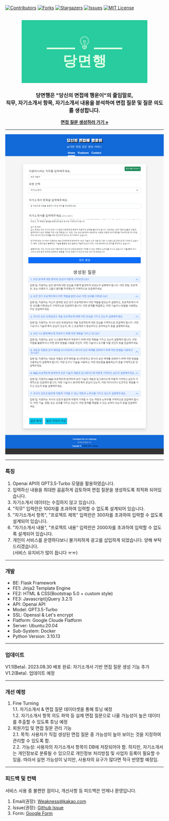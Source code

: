 [![Contributors][contributors-shield]][contributors-url]
[![Forks][forks-shield]][forks-url]
[![Stargazers][stars-shield]][stars-url]
[![Issues][issues-shield]][issues-url]
[![MIT License][license-shield]][license-url]

<!-- PROJECT LOGO -->
<br />
<div align="center">
  <a href="https://github.com/othneildrew/Best-README-Template">
    <img src="static/logo/linkedin_banner_image_1.png" alt="Logo" width="400" height="200">
  </a>

  <h3 align="center">당면행은 "당신의 면접에 행운이"의 줄임말로,<br> 직무, 자기소개서 항목, 자기소개서 내용을 분석하여 면접 질문 및 질문 의도를 생성합니다.</h3>

  <p align="center">
    <a href="https://askrator.com/"><strong>면접 질문 생성하러 가기 »</strong></a>
    <br />
  </p>
</div>

---

![askrator image](askrator.png)

---
### 특징

1. Openai API의 GPT3.5-Turbo 모델을 활용하였습니다.
2. 입력하신 내용을 최대한 꼼꼼하게 검토하여 면접 질문을 생성하도록 최적화 되어있습니다.
3. 자기소개서 데이터는 수집하지 않고 있습니다.
4. "직무" 입력란은 100자를 초과하여 입력할 수 없도록 설계되어 있습니다.
5. "자기소개서 항목", "프로젝트 제목" 입력란은 300자를 초과하여 입력할 수 없도록 설계되어 있습니다.
6. "자기소개서 내용", "프로젝트 내용" 입력란은 2000자를 초과하여 입력할 수 없도록 설계되어 있습니다.
7. 개인이 서비스를 운영하다보니 불가피하게 광고를 삽입하게 되었습니다. 양해 부탁드리겠습니다.   
   (서비스 유지비가 많이 듭니다 ㅠㅠ)


---
### 개발
-  BE: Flask Framework
-  FE1: Jinja2 Template Engine
-  FE2: HTML & CSS(Bootstrap 5.0 + custom style)
-  FE3: Javascript(jQuery 3.2.1)
-  API: Openai API
-  Model: GPT3.5-Turbo
-  SSL: Openssl & Let's encrypt
-  Flatform: Google Cloude Flatform
-  Server: Ubuntu:20.04
-  Sub-System: Docker
-  Python Version: 3.10.13


---
### 업데이트
V1.1(Beta). 2023.08.30 배포 완료: 자기소개서 기반 면접 질문 생성 기능 추가   
V1.2(Beta). 업데이트 예정   

---
### 개선 예정
1. Fine Turning   
  1.1. 자기소개서 & 면접 질문 데이터셋을 통해 튜닝 예정   
  1.2. 자기소개서 항목 의도 파악 등 실제 면접 질문으로 나올 가능성이 높은 데이터를 추출할 수 있도록 튜닝 예정   
2. 회원가입 및 면접 질문 관리 기능   
  2.1. 목적: 사용자가 직접 생성된 면접 질문 중 가능성이 높아 보이는 것을 지정하여 관리할 수 있도록 함.   
  2.2. 가능성: 사용자의 자기소개서 항목이 DB에 저장되어야 함. 하지만, 자기소개서는 개인정보로 분류될 수 있으므로 개인정보 처리방침 및 사업자 등록이 필요할 수 있음. 따라서 실현 가능성이 낮지만, 사용자의 요구가 많다면 적극 반영할 예정임.   

---
### 피드백 및 컨택
서비스 사용 중 불편한 점이나, 개선사항 등 피드백은 언제나 환영입니다.
1. Email(권장): Weakness@kakao.com
2. Issue(권장): [Github Issue](https://github.com/with-developer/Interview-Question-Generator/issues)
3. Form: [Google Form](https://forms.gle/EhH886FNS8VhGi2a9)


<!-- MARKDOWN LINKS & IMAGES -->
<!-- https://www.markdownguide.org/basic-syntax/#reference-style-links -->
[contributors-shield]: https://img.shields.io/github/contributors/with-developer/Interview-Question-Generator.svg
[contributors-url]: https://github.com/with-developer/Interview-Question-Generator/graphs/contributors
[forks-shield]: https://img.shields.io/github/forks/with-developer/Interview-Question-Generatore.svg
[forks-url]: https://github.com/with-developer/Interview-Question-Generator/network/members
[stars-shield]: https://img.shields.io/github/stars/with-developer/Interview-Question-Generator.svg
[stars-url]: https://github.com/with-developer/Interview-Question-Generator/stargazers
[issues-shield]: https://img.shields.io/github/issues/with-developer/Interview-Question-Generator.svg
[issues-url]: https://github.com/with-developer/Interview-Question-Generator/issues
[license-shield]: https://img.shields.io/github/license/with-developer/Interview-Question-Generator.svg
[license-url]: https://github.com/with-developer/Interview-Question-Generator/blob/main/LICENSE
